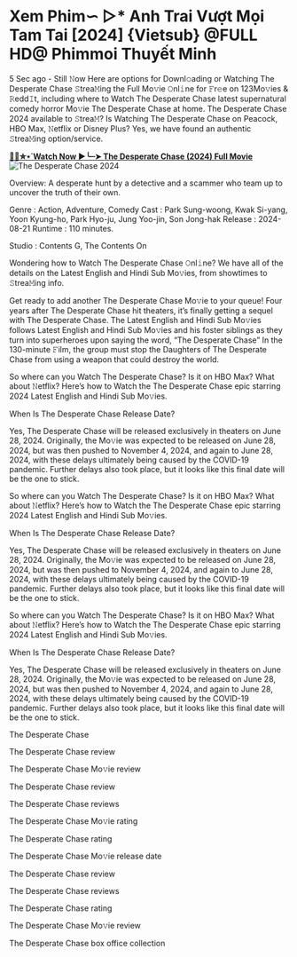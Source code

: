 # Xem Phim∽ ▷* Anh Trai Vượt Mọi Tam Tai [2024] {Vietsub} @FULL HD@ Phimmoi Thuyết Minh

5 Sec ago - Still 𝙽ow Here are options for Downl𝚘ading or Watching The Desperate Chase 𝚂trea𝙼ing the Full Mo𝚟ie 𝙾nl𝚒ne for 𝙵r𝚎e on 123Mo𝚟ies & 𝚁edd𝙸t, including where to Watch The Desperate Chase latest supernatural comedy horror Mo𝚟ie The Desperate Chase at home. The Desperate Chase 2024 available to 𝚂trea𝙼? Is Watching The Desperate Chase on Peacock, HBO Max, 𝙽etflix or Disney Plus? Yes, we have found an authentic 𝚂trea𝙼ing option/service.                                                

**[🍿🎥✮⋆˙Watch Now ▶️╰┈➤ The Desperate Chase (2024) Full Movie](https://BIT.LY/47tnIfs)**
![The Desperate Chase 2024]()

Overview:
A desperate hunt by a detective and a scammer who team up to uncover the truth of their own.

Genre      : Action, Adventure, Comedy
Cast      : Park Sung-woong, Kwak Si-yang, Yoon Kyung-ho, Park Hyo-ju, Jung Yoo-jin, Son Jong-hak
Release    : 2024-08-21
Runtime : 110 minutes.

Studio : Contents G, The Contents On 

Wondering how to Watch The Desperate Chase 𝙾nl𝚒ne? We have all of the details on the Latest English and Hindi Sub Mo𝚟ies, from showtimes to 𝚂trea𝙼ing info.

Get ready to add another The Desperate Chase Mo𝚟ie to your queue! Four years after The Desperate Chase hit theaters, it’s finally getting a sequel with The Desperate Chase. The Latest English and Hindi Sub Mo𝚟ies follows Latest English and Hindi Sub Mo𝚟ies and his foster siblings as they turn into superheroes upon saying the word, “The Desperate Chase” In the 130-minute 𝙵ilm, the group must stop the Daughters of The Desperate Chase from using a weapon that could destroy the world.

So where can you Watch The Desperate Chase? Is it on HBO Max? What about 𝙽etflix? Here’s how to Watch the The Desperate Chase epic starring 2024 Latest English and Hindi Sub Mo𝚟ies.

When Is The Desperate Chase Release Date?

Yes, The Desperate Chase will be released exclusively in theaters on June 28, 2024. Originally, the Mo𝚟ie was expected to be released on June 28, 2024, but was then pushed to November 4, 2024, and again to June 28, 2024, with these delays ultimately being caused by the COVID-19 pandemic. Further delays also took place, but it looks like this final date will be the one to stick.

So where can you Watch The Desperate Chase? Is it on HBO Max? What about 𝙽etflix? Here’s how to Watch the The Desperate Chase epic starring 2024 Latest English and Hindi Sub Mo𝚟ies.

When Is The Desperate Chase Release Date?

Yes, The Desperate Chase will be released exclusively in theaters on June 28, 2024. Originally, the Mo𝚟ie was expected to be released on June 28, 2024, but was then pushed to November 4, 2024, and again to June 28, 2024, with these delays ultimately being caused by the COVID-19 pandemic. Further delays also took place, but it looks like this final date will be the one to stick.

So where can you Watch The Desperate Chase? Is it on HBO Max? What about 𝙽etflix? Here’s how to Watch the The Desperate Chase epic starring 2024 Latest English and Hindi Sub Mo𝚟ies.

When Is The Desperate Chase Release Date?

Yes, The Desperate Chase will be released exclusively in theaters on June 28, 2024. Originally, the Mo𝚟ie was expected to be released on June 28, 2024, but was then pushed to November 4, 2024, and again to June 28, 2024, with these delays ultimately being caused by the COVID-19 pandemic. Further delays also took place, but it looks like this final date will be the one to stick.                                                

The Desperate Chase

The Desperate Chase review

The Desperate Chase Mo𝚟ie review

The Desperate Chase review

The Desperate Chase reviews

The Desperate Chase Mo𝚟ie rating

The Desperate Chase rating

The Desperate Chase Mo𝚟ie release date

The Desperate Chase review

The Desperate Chase reviews

The Desperate Chase rating

The Desperate Chase Mo𝚟ie review

The Desperate Chase box office collection                                                
